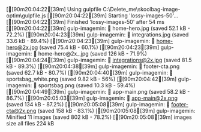 [[90m20:04:22[39m] Using gulpfile C:\Delete_me\skoolbag-image-optim\gulpfile.js
[[90m20:04:22[39m] Starting 'lossy-images-50'...
[[90m20:04:22[39m] Finished 'lossy-images-50' after 54 ms
[[90m20:04:22[39m] gulp-imagemin: ✔ home-hero.jpg (saved 52.1 kB - 72.2%)
[[90m20:04:23[39m] gulp-imagemin: ✔ integrations.jpg (saved 33.6 kB - 89.4%)
[[90m20:04:23[39m] gulp-imagemin: ✔ home-hero@2x.jpg (saved 75.4 kB - 60.1%)
[[90m20:04:23[39m] gulp-imagemin: ✔ home-hero@2x_.jpg (saved 126 kB - 71.9%)
[[90m20:04:24[39m] gulp-imagemin: ✔ integrations@2x.jpg (saved 81.5 kB - 89.3%)
[[90m20:04:38[39m] gulp-imagemin: ✔ footer-cta.png (saved 62.7 kB - 80.7%)
[[90m20:04:40[39m] gulp-imagemin: ✔ sportsbag_white.png (saved 9.82 kB - 56%)
[[90m20:04:42[39m] gulp-imagemin: ✔ sportsbag.png (saved 10.3 kB - 59.4%)
[[90m20:04:49[39m] gulp-imagemin: ✔ app-main.png (saved 58.2 kB - 86.7%)
[[90m20:05:03[39m] gulp-imagemin: ✔ app-main@2x.png (saved 134 kB - 87.2%)
[[90m20:05:08[39m] gulp-imagemin: ✔ footer-cta@2x.png (saved 158 kB - 83.1%)
[[90m20:05:08[39m] gulp-imagemin: Minified 11 images (saved 802 kB - 78.2%)
[[90m20:05:08[39m] images size all files 224 kB

